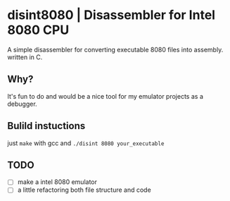 # disint8080 | Disassembler for Intel 8080 CPU

A simple disassembler for converting executable 8080 files into assembly. written in C.

## Why? 

It's fun to do and would be a nice tool for my emulator projects as a debugger. 

## Bulild instuctions

just ``` make ``` with gcc and ``` ./disint 8080 your_executable ```

## TODO
- [ ] make a intel 8080 emulator 
- [ ] a little refactoring both file structure and code
